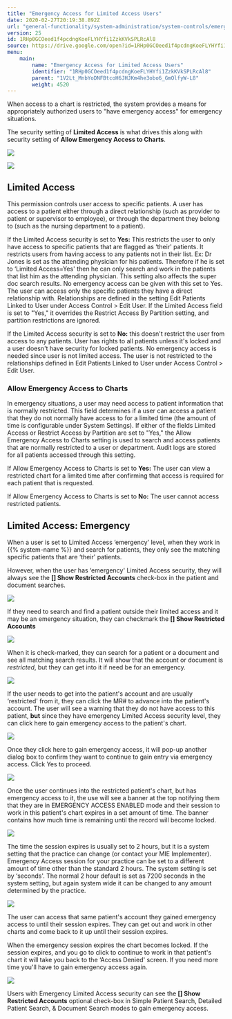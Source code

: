 ```yaml
---
title: "Emergency Access for Limited Access Users"
date: 2020-02-27T20:19:38.892Z
url: "general-functionality/system-administration/system-controls/emergency-access-for-limited-access-users.html"
version: 25
id: 1RHp0GCOeed1f4pcdngKoeFLYHYfi1ZzkKVkSPLRcAl8
source: https://drive.google.com/open?id=1RHp0GCOeed1f4pcdngKoeFLYHYfi1ZzkKVkSPLRcAl8
menu:
    main:
        name: "Emergency Access for Limited Access Users"
        identifier: "1RHp0GCOeed1f4pcdngKoeFLYHYfi1ZzkKVkSPLRcAl8"
        parent: "1V2Lt_MnbYoDNFBtcoH6JHJKm4he3obo6_GmOlfyW-L8"
        weight: 4520
---
```

When access to a chart is restricted, the system provides a means for appropriately authorized users to "have emergency access" for emergency situations.

The security setting of **Limited Access** is what drives this along with security setting of **Allow Emergency Access to Charts**.

![](../../../external_files/e42915de446598ec47246d2c79d0f0db.png)

![](../../../external_files/8fe69e253d4ed17d438f8a95ae8dcba3.png)

## Limited Access

This permission controls user access to specific patients. A user has access to a patient either through a direct relationship (such as provider to patient or supervisor to employee), or through the department they belong to (such as the nursing department to a patient).

If the Limited Access security is set to **Yes:** This restricts the user to only have access to specific patients that are flagged as ‘their' patients. It restricts users from having access to any patients not in their list. Ex: Dr Jones is set as the attending physician for his patients. Therefore if he is set to ‘Limited Access=Yes' then he can only search and work in the patients that list him as the attending physician. This setting also affects the super doc search results. No emergency access can be given with this set to Yes. The user can access only the specific patients they have a direct relationship with. Relationships are defined in the setting Edit Patients Linked to User under Access Control > Edit User. If the Limited Access field is set to "Yes," it overrides the Restrict Access By Partition setting, and partition restrictions are ignored.

If the Limited Access security is set to **No:** this doesn't restrict the user from access to any patients. User has rights to all patients unless it's locked and a user doesn't have security for locked patients. No emergency access is needed since user is not limited access. The user is not restricted to the relationships defined in Edit Patients Linked to User under Access Control > Edit User.

### Allow Emergency Access to Charts

In emergency situations, a user may need access to patient information that is normally restricted. This field determines if a user can access a patient that they do not normally have access to for a limited time (the amount of time is configurable under System Settings). If either of the fields Limited Access or Restrict Access by Partition are set to "Yes," the Allow Emergency Access to Charts setting is used to search and access patients that are normally restricted to a user or department. Audit logs are stored for all patients accessed through this setting.

If Allow Emergency Access to Charts is set to **Yes:** The user can view a restricted chart for a limited time after confirming that access is required for each patient that is requested.

If Allow Emergency Access to Charts is set to **No:** The user cannot access restricted patients.

## Limited Access: Emergency

When a user is set to Limited Access ‘emergency' level, when they work in {{% system-name %}} and search for patients, they only see the matching specific patients that are ‘their' patients.

However, when the user has ‘emergency' Limited Access security, they will always see the **[] Show Restricted Accounts** check-box in the patient and document searches.

![](../../../external_files/c8b13218710cc17168cb47fc7b51f393.png)

If they need to search and find a patient outside their limited access and it may be an emergency situation, they can checkmark the **[] Show Restricted Accounts**

![](../../../external_files/d4d548692e4dfbce8a6de4faa5544872.png)

When it is check-marked, they can search for a patient or a document and see all matching search results. It will show that the account or document is *restricted*, but they can get into it if need be for an emergency.

![](../../../external_files/c4023bda1059bbb2325c4591c656672e.png)

If the user needs to get into the patient's account and are usually ‘restricted' from it, they can click the MR# to advance into the patient's account. The user will see a warning that they do not have access to this patient, **but** since they have emergency Limited Access security level, they can click here to gain emergency access to the patient's chart.

![](../../../external_files/26be848f6365d8a11a0eabaf62d9922a.png)

Once they click here to gain emergency access, it will pop-up another dialog box to confirm they want to continue to gain entry via emergency access. Click Yes to proceed.

![](../../../external_files/4b051144b0e3c2b36bac970f2b9be7c9.png)

Once the user continues into the restricted patient's chart, but has emergency access to it, the use will see a banner at the top notifying them that they are in EMERGENCY ACCESS ENABLED mode and their session to work in this patient's chart expires in a set amount of time. The banner contains how much time is remaining until the record will become locked.

![](../../../external_files/78221709ab1c62c2191d50949baf15e9.png)

The time the session expires is usually set to 2 hours, but it is a system setting that the practice can change (or contact your MIE Implementer). Emergency Access session for your practice can be set to a different amount of time other than the standard 2 hours. The system setting is set by ‘seconds'. The normal 2 hour default is set as 7200 seconds in the system setting, but again system wide it can be changed to any amount determined by the practice.

![](../../../external_files/1e977e46e1dd343976d04f1517079a9c.png)

The user can access that same patient's account they gained emergency access to until their session expires. They can get out and work in other charts and come back to it up until their session expires.

When the emergency session expires the chart becomes locked. If the session expires, and you go to click to continue to work in that patient's chart it will take you back to the ‘Access Denied' screen. If you need more time you'll have to gain emergency access again.

![](../../../external_files/26be848f6365d8a11a0eabaf62d9922a.png)

Users with Emergency Limited Access security can see the **[] Show Restricted Accounts** optional check-box in Simple Patient Search, Detailed Patient Search, & Document Search modes to gain emergency access.

